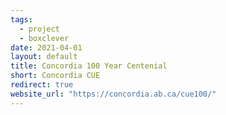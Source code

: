 ```yaml
---
tags:
  - project
  - boxclever
date: 2021-04-01
layout: default
title: Concordia 100 Year Centenial
short: Concordia CUE
redirect: true
website_url: "https://concordia.ab.ca/cue100/"
---
```

